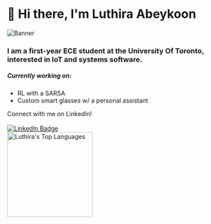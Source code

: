 # 👋 Hi there, I'm Luthira Abeykoon
![Banner](banner.png)

### I am a first-year ECE student at the University Of Toronto, interested in IoT and systems software.
##### Currently working on: 
<ul>
  <li>
    RL with a SARSA
  </li>
  <li>
    Custom smart glasses w/ a personal assistant
  </li>
</ul>
Connect with me on LinkedIn! 
<br>
<br>
<div id="badges">
  <a href="https://www.linkedin.com/in/luthiraa/">
    <img src="https://img.shields.io/badge/LinkedIn-blue?style=for-the-badge&logo=linkedin&logoColor=white" alt="LinkedIn Badge"/>
  </a>

</div>
 <img alt="Luthira's Top Languages" src="https://github-readme-stats.vercel.app/api/top-langs/?username=Luthiraa&langs_count=8&count_private=false&layout=compact&theme=react&hide_border=true&bg_color=0D1117" height="198px"/>


